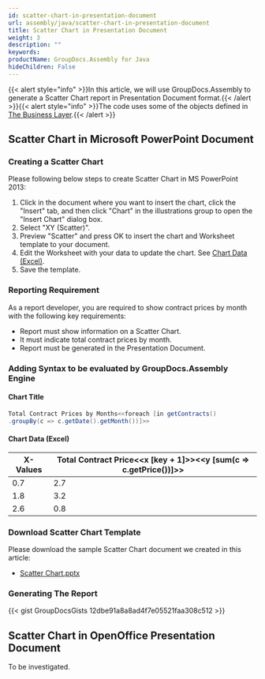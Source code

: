 ```yaml
---
id: scatter-chart-in-presentation-document
url: assembly/java/scatter-chart-in-presentation-document
title: Scatter Chart in Presentation Document
weight: 3
description: ""
keywords: 
productName: GroupDocs.Assembly for Java
hideChildren: False
---
```

{{< alert style="info" >}}In this article, we will use GroupDocs.Assembly to generate a Scatter Chart report in Presentation Document format.{{< /alert >}}{{< alert style="info" >}}The code uses some of the objects defined in [The Business Layer](https://docs.groupdocs.com/assembly/java/the-business-layer/).{{< /alert >}}

## Scatter Chart in Microsoft PowerPoint Document

### Creating a Scatter Chart

Please following below steps to create Scatter Chart in MS PowerPoint 2013:

1.  Click in the document where you want to insert the chart, click the "Insert" tab, and then click "Chart" in the illustrations group to open the "Insert Chart" dialog box.
2.  Select "XY (Scatter)".
3.  Preview "Scatter" and press OK to insert the chart and Worksheet template to your document.
4.  Edit the Worksheet with your data to update the chart. See [Chart Data (Excel)](https://docs.groupdocs.com/assembly/java/scatter-chart-in-presentation-document/#adding-syntax-to-be-evaluated-by-groupdocsassembly-engine).
5.  Save the template.

### Reporting Requirement

As a report developer, you are required to show contract prices by month with the following key requirements:

*   Report must show information on a Scatter Chart.
*   It must indicate total contract prices by month.
*   Report must be generated in the Presentation Document.

### Adding Syntax to be evaluated by GroupDocs.Assembly Engine

#### Chart Title

```java
Total Contract Prices by Months<<foreach [in getContracts()
.groupBy(c => c.getDate().getMonth())]>>
```

#### Chart Data (Excel)

| X-Values | Total Contract Price<<x [key + 1]>><<y [sum(c => c.getPrice())]>> |
| -------- | ------------------------------------------------------------ |
| 0.7      | 2.7                                                          |
| 1.8      | 3.2                                                          |
| 2.6      | 0.8                                                          |

### Download Scatter Chart Template

Please download the sample Scatter Chart document we created in this article:

*   [Scatter Chart.pptx](https://github.com/groupdocs-assembly/GroupDocs.Assembly-for-Java/blob/master/Examples/GroupDocs.Assembly.Examples.Java/Data/Storage/Presentation%20Templates/Scatter%20Chart.pptx?raw=true)

### Generating The Report

{{< gist GroupDocsGists 12dbe91a8a8ad4f7e05521faa308c512 >}}

## Scatter Chart in OpenOffice Presentation Document

To be investigated.
